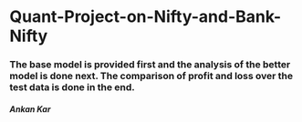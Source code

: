 # Quant-Project-on-Nifty-and-Bank-Nifty
### The base model is provided first and the analysis of the better model is done next. The comparison of profit and loss over the test data is done in the end.



##### Ankan Kar
